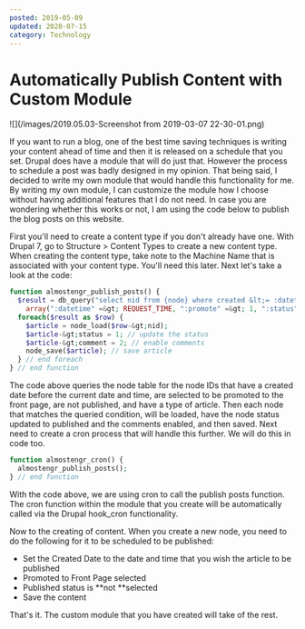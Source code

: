 ```yaml
---
posted: 2019-05-09
updated: 2020-07-15
category: Technology
---
```


# Automatically Publish Content with Custom Module

![](/images/2019.05.03-Screenshot from 2019-03-07 22-30-01.png)

If you want to run a blog, one of the best time saving techniques is writing your content ahead of time and then it is released on a schedule that you set.
Drupal does have a module that will do just that. However the process to schedule a post was badly designed in my opinion. That being said, I decided to write my own module that would handle this functionality for me. By writing my own module, I can customize the module how I choose without having additional features that I do not need. In case you are wondering whether this works or not, I am using the code below to publish the blog posts on this website.
 
First you'll need to create a content type if you don't already have one. With Drupal 7, go to Structure &gt; Content Types to create a new content type. When creating the content type, take note to the Machine Name that is associated with your content type. You'll need this later.
 Next let's take a look at the code:
 
```php
function almostengr_publish_posts() {
  $result = db_query("select nid from {node} where created &lt;= :datetime and promote = :promote and status = :status and type = :type",
	array(":datetime" =&gt; REQUEST_TIME, ":promote" =&gt; 1, ":status" =&gt; 0, ":type" =&gt; "article"));
  foreach($result as $row) {
    $article = node_load($row-&gt;nid);
    $article-&gt;status = 1; // update the status
    $article-&gt;comment = 2; // enable comments
    node_save($article); // save article
  } // end foreach
} // end function
```

The code above queries the node table for the node IDs that have a created date before the current date and time, are selected to be promoted to the front page, are not published, and have a type of article. Then each node that matches the queried condition, will be loaded, have the node status updated to published and the comments enabled, and then saved.
 Next need to create a cron process that will handle this further. We will do this in code too.
 
``` php
function almostengr_cron() {
  almostengr_publish_posts();
} // end function
```
 
With the code above, we are using cron to call the publish posts function. The cron function within the module that you create will be automatically called via the Drupal hook_cron functionality.
 
Now to the creating of content. When you create a new node, you need to do the following for it to be scheduled to be published:

* Set the Created Date to the date and time that you wish the article to be published
* Promoted to Front Page selected
* Published status is **not **selected
* Save the content

That's it. The custom module that you have created will take of the rest.


